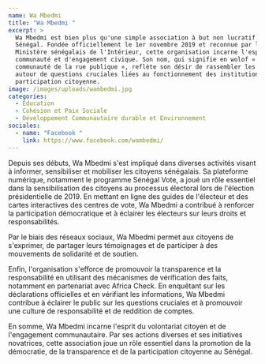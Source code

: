 ```yaml
---
name: Wa Mbedmi
title: "Wa Mbedmi "
excerpt: >
  Wa Mbedmi est bien plus qu'une simple association à but non lucratif au
  Sénégal. Fondée officiellement le 1er novembre 2019 et reconnue par le
  Ministère sénégalais de l'Intérieur, cette organisation incarne l'esprit de
  communauté et d'engagement civique. Son nom, qui signifie en wolof «
  communauté de la rue publique », reflète son désir de rassembler les citoyens
  autour de questions cruciales liées au fonctionnement des institutions et à la
  participation citoyenne.
image: /images/uploads/wambedmi.jpg
categories:
  - Education
  - Cohésion et Paix Sociale
  - Développement Communautaire durable et Environnement
sociales:
  - name: "Facebook "
    link: https://www.facebook.com/wambedmi/
---
```

Depuis ses débuts, Wa Mbedmi s'est impliqué dans diverses activités visant à informer, sensibiliser et mobiliser les citoyens sénégalais. Sa plateforme numérique, notamment le programme Sénégal Vote, a joué un rôle essentiel dans la sensibilisation des citoyens au processus électoral lors de l'élection présidentielle de 2019. En mettant en ligne des guides de l'électeur et des cartes interactives des centres de vote, Wa Mbedmi a contribué à renforcer la participation démocratique et à éclairer les électeurs sur leurs droits et responsabilités.

Par le biais des réseaux sociaux, Wa Mbedmi permet aux citoyens de s'exprimer, de partager leurs témoignages et de participer à des mouvements de solidarité et de soutien.

Enfin, l'organisation s'efforce de promouvoir la transparence et la responsabilité en utilisant des mécanismes de vérification des faits, notamment en partenariat avec Africa Check. En enquêtant sur les déclarations officielles et en vérifiant les informations, Wa Mbedmi contribue à éclairer le public sur les questions cruciales et à promouvoir une culture de responsabilité et de reddition de comptes.

En somme, Wa Mbedmi incarne l'esprit du volontariat citoyen et de l'engagement communautaire. Par ses actions diverses et ses initiatives novatrices, cette association joue un rôle essentiel dans la promotion de la démocratie, de la transparence et de la participation citoyenne au Sénégal.

